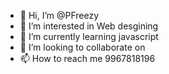- 👋 Hi, I’m @PFreezy
- 👀 I’m interested in Web desgining
- 🌱 I’m currently learning javascript
- 💞️ I’m looking to collaborate on 
- 📫 How to reach me 9967818196

<!---
PFreezy/PFreezy is a ✨ special ✨ repository because its `README.md` (this file) appears on your GitHub profile.
You can click the Preview link to take a look at your changes.
--->
